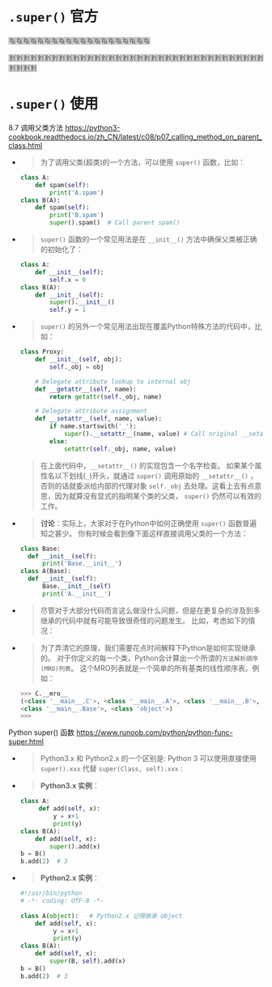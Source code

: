 
# `.super()` 官方

:u6307::u6307::u6307::u6307::u6307::u6307::u6307::u6307::u6307::u6307::u6307::u6307::u6307::u6307::u6307::u6307::u6307::u6307::u6307::u6307:

:u5272::u5272::u5272::u5272::u5272::u5272::u5272::u5272::u5272::u5272::u5272::u5272::u5272::u5272::u5272::u5272::u5272::u5272::u5272::u5272::u5272::u5272::u5272::u5272::u5272::u5272::u5272::u5272::u5272::u5272::u5272::u5272::u5272::u5272::u5272::u5272::u5272::u5272::u5272::u5272:

# `.super()` 使用

8.7 调用父类方法 https://python3-cookbook.readthedocs.io/zh_CN/latest/c08/p07_calling_method_on_parent_class.html
- > 为了调用父类(超类)的一个方法，可以使用 `super()` 函数，比如：
  ```py
  class A:
      def spam(self):
          print('A.spam')
  class B(A):
      def spam(self):
          print('B.spam')
          super().spam()  # Call parent spam()
  ```
- > `super()` 函数的一个常见用法是在 `__init__()` 方法中确保父类被正确的初始化了：
  ```py
  class A:
      def __init__(self):
          self.x = 0
  class B(A):
      def __init__(self):
          super().__init__()
          self.y = 1
  ```
- > `super()` 的另外一个常见用法出现在覆盖Python特殊方法的代码中，比如：
  ```py
  class Proxy:
      def __init__(self, obj):
          self._obj = obj
  
      # Delegate attribute lookup to internal obj
      def __getattr__(self, name):
          return getattr(self._obj, name)
  
      # Delegate attribute assignment
      def __setattr__(self, name, value):
          if name.startswith('_'):
              super().__setattr__(name, value) # Call original __setattr__
          else:
              setattr(self._obj, name, value)
  ```
  > 在上面代码中，`__setattr__()` 的实现包含一个名字检查。 如果某个属性名以下划线(`_`)开头，就通过 `super()` 调用原始的 `__setattr__()` ， 否则的话就委派给内部的代理对象 `self._obj` 去处理。这看上去有点意思，因为就算没有显式的指明某个类的父类， `super()` 仍然可以有效的工作。
- > **讨论**：实际上，大家对于在Python中如何正确使用 `super()` 函数普遍知之甚少。 你有时候会看到像下面这样直接调用父类的一个方法：
  ```py
  class Base:
    def __init__(self):
        print('Base.__init__')
  class A(Base):
    def __init__(self):
        Base.__init__(self)
        print('A.__init__')
  ```
- > 尽管对于大部分代码而言这么做没什么问题，但是在更复杂的涉及到多继承的代码中就有可能导致很奇怪的问题发生。 比如，考虑如下的情况：
- > 为了弄清它的原理，我们需要花点时间解释下Python是如何实现继承的。 对于你定义的每一个类，Python会计算出一个所谓的`方法解析顺序(MRO)列表`。 这个MRO列表就是一个简单的所有基类的线性顺序表。例如：
  ```py
  >>> C.__mro__
  (<class '__main__.C'>, <class '__main__.A'>, <class '__main__.B'>,
  <class '__main__.Base'>, <class 'object'>)
  >>>
  ```

Python super() 函数 https://www.runoob.com/python/python-func-super.html
- > Python3.x 和 Python2.x 的一个区别是: Python 3 可以使用直接使用 `super().xxx` 代替 `super(Class, self).xxx` :
- > **Python3.x 实例**：
  ```py
  class A:
       def add(self, x):
           y = x+1
           print(y)
  class B(A):
      def add(self, x):
          super().add(x)
  b = B()
  b.add(2)  # 3
  ```
- > **Python2.x 实例**：
  ```py
  #!/usr/bin/python
  # -*- coding: UTF-8 -*-
     
  class A(object):   # Python2.x 记得继承 object
      def add(self, x):
           y = x+1
           print(y)
  class B(A):
      def add(self, x):
          super(B, self).add(x)
  b = B()
  b.add(2)  # 3
  ```
